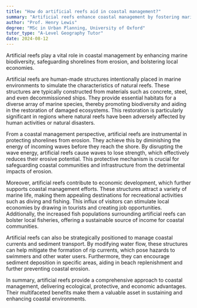 ```yaml
---
title: "How do artificial reefs aid in coastal management?"
summary: "Artificial reefs enhance coastal management by fostering marine biodiversity, safeguarding shorelines from erosion, and bolstering local economies."
author: "Prof. Henry Lewis"
degree: "MSc in Urban Planning, University of Oxford"
tutor_type: "A-Level Geography Tutor"
date: 2024-08-12
---
```


Artificial reefs play a vital role in coastal management by enhancing marine biodiversity, safeguarding shorelines from erosion, and bolstering local economies.

Artificial reefs are human-made structures intentionally placed in marine environments to simulate the characteristics of natural reefs. These structures are typically constructed from materials such as concrete, steel, and even decommissioned ships. They provide essential habitats for a diverse array of marine species, thereby promoting biodiversity and aiding in the restoration of damaged ecosystems. This restoration is particularly significant in regions where natural reefs have been adversely affected by human activities or natural disasters.

From a coastal management perspective, artificial reefs are instrumental in protecting shorelines from erosion. They achieve this by diminishing the energy of incoming waves before they reach the shore. By disrupting the wave energy, artificial reefs cause waves to lose strength, which effectively reduces their erosive potential. This protective mechanism is crucial for safeguarding coastal communities and infrastructure from the detrimental impacts of erosion.

Moreover, artificial reefs contribute to economic development, which further supports coastal management efforts. These structures attract a variety of marine life, making them appealing destinations for recreational activities such as diving and fishing. This influx of visitors can stimulate local economies by drawing in tourists and creating job opportunities. Additionally, the increased fish populations surrounding artificial reefs can bolster local fisheries, offering a sustainable source of income for coastal communities.

Artificial reefs can also be strategically positioned to manage coastal currents and sediment transport. By modifying water flow, these structures can help mitigate the formation of rip currents, which pose hazards to swimmers and other water users. Furthermore, they can encourage sediment deposition in specific areas, aiding in beach replenishment and further preventing coastal erosion.

In summary, artificial reefs provide a comprehensive approach to coastal management, delivering ecological, protective, and economic advantages. Their multifaceted benefits make them a valuable asset in sustaining and enhancing coastal environments.
    
